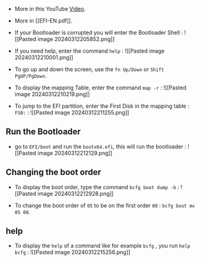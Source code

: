 - More in this YouTube [Video](https://www.youtube.com/watch?v=t_7gBLUa600).
- More in [[EFI-EN.pdf]].
- If your Bootloader is corrupted you will enter the Bootloader Shell :
  ![[Pasted image 20240312205852.png]]

- If you need help, enter the command `help` :
  ![[Pasted image 20240312210001.png]]

- To go up and down the screen, use the `fn Up/Down` or `Shift PgUP/PgDown`.
- To display the mapping Table, enter the command `map -r` :
  ![[Pasted image 20240312210219.png]]

- To jump to the EFI partition, enter the First Disk in the mapping table : `FS0:` :
  ![[Pasted image 20240312211255.png]]

## Run the Bootloader

- go to `EFI/boot` and run the `bootx64.efi`, this will run the bootloader :
  ![[Pasted image 20240312212129.png]]

## Changing the boot order

- To display the boot order, type the command `bcfg boot dump -b` :
  ![[Pasted image 20240312212928.png]]

- To change the boot order of `05` to be on the first order `00` : `bcfg boot mv 05 00`.

## help

- To display the `help` of a command like for example `bcfg` , you run `help bcfg` :
  ![[Pasted image 20240312215256.png]]

